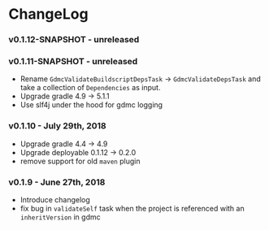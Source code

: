 # ChangeLog

### v0.1.12-SNAPSHOT - unreleased


### v0.1.11-SNAPSHOT - unreleased
 - Rename `GdmcValidateBuildscriptDepsTask` -> `GdmcValidateDepsTask` and take a collection of `Dependencies` as input.
 - Upgrade gradle 4.9 -> 5.1.1
 - Use slf4j under the hood for gdmc logging

### v0.1.10 - July 29th, 2018
 - Upgrade gradle 4.4 -> 4.9
 - Upgrade deployable 0.1.12 -> 0.2.0
 - remove support for old `maven` plugin

### v0.1.9 - June 27th, 2018
 - Introduce changelog
 - fix bug in `validateSelf` task when the project is referenced with an `inheritVersion` in gdmc
